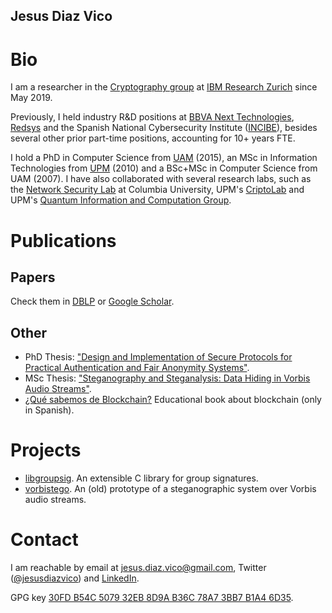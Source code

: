 ## Jesus Diaz Vico

# Bio

I am a researcher in the [Cryptography group](https://www.zurich.ibm.com/crypto/) at [IBM Research Zurich](https://www.zurich.ibm.com/) since May 2019.

Previously, I held industry R&D positions at [BBVA Next Technologies](https://www.bbvanexttechnologies.com/), [Redsys](http://www.redsys.es/en/index.html) and the Spanish National Cybersecurity Institute ([INCIBE](https://www.incibe.es/en)), besides several other prior part-time positions, accounting for 10+ years FTE.

I hold a PhD in Computer Science from [UAM](http://www.uam.es) (2015), an MSc in Information Technologies from [UPM](http://www.upm.es/) (2010) and a BSc+MSc in Computer Science from UAM (2007). I have also collaborated with several research labs, such as the [Network Security Lab](http://security.cs.columbia.edu/labs.html) at Columbia University, UPM's [CriptoLab](https://web.archive.org/web/20110714005747/http://tirnanog.ls.fi.upm.es/) and UPM's [Quantum Information and Computation Group](http://www.gcc.fi.upm.es/en/home.html).

# Publications

## Papers

Check them in [DBLP](https://dblp.org/pers/hd/d/Diaz:Jesus) or [Google Scholar](https://scholar.google.com/citations?user=mHPICkQAAAAJ&hl=es). 

## Other

* PhD Thesis: ["Design and Implementation of Secure Protocols for Practical Authentication and Fair Anonymity Systems"](https://www.iacr.org/phds/index.php?p=detail&entry=1462).
* MSc Thesis: ["Steganography and Steganalysis: Data Hiding in Vorbis Audio Streams"](http://oa.upm.es/8989/2/TESIS_MASTER_JESUS_DIAZ_VICO.pdf).
 * [¿Qué sabemos de Blockchain?](https://www.catarata.org/libro/blockchain_94238/) Educational book about blockchain (only in Spanish).
 
# Projects
 * [libgroupsig](https://github.com/IBM/libgroupsig). An extensible C library for group signatures.
 * [vorbistego](https://github.com/jesusdiazvico/vorbistego). An (old) prototype of a steganographic system over Vorbis audio streams. 

# Contact

I am reachable by email at [jesus.diaz.vico@gmail.com](mailto:jesus.diaz.vico@gmail.com), Twitter ([@jesusdiazvico](https://twitter.com/jesusdiazvico)) and [LinkedIn](https://www.linkedin.com/in/jesusdiazvico/).

GPG key [30FD B54C 5079 32EB 8D9A B36C 78A7 3BB7 B1A4 6D35](https://keybase.io/jesusdiazvico/pgp_keys.asc?fingerprint=30fdb54c507932eb8d9ab36c78a73bb7b1a46d35).
